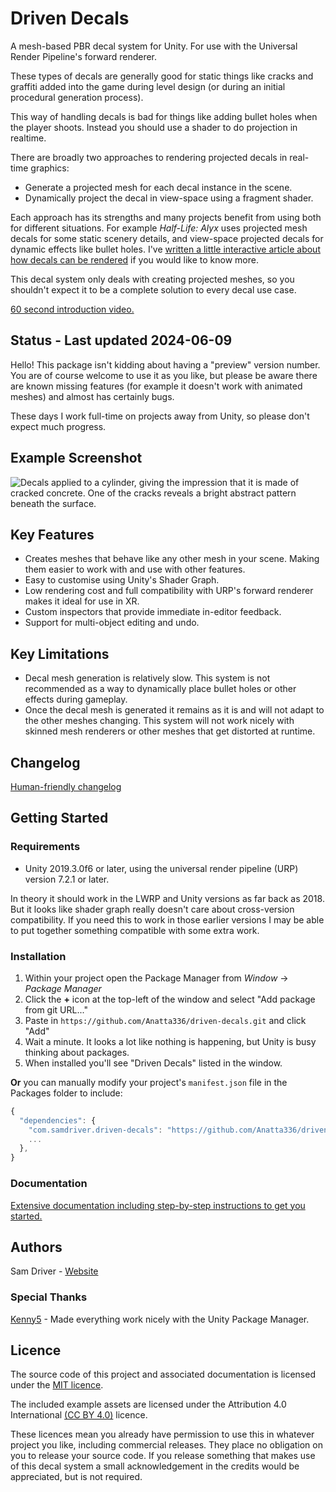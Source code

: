 # Driven Decals
A mesh-based PBR decal system for Unity. For use with the Universal Render Pipeline's forward renderer.

These types of decals are generally good for static things like cracks and graffiti added into the game during level design (or during an initial procedural generation process).

This way of handling decals is bad for things like adding bullet holes when the player shoots. Instead you should use a shader to do projection in realtime.

There are broadly two approaches to rendering projected decals in real-time graphics:
* Generate a projected mesh for each decal instance in the scene.
* Dynamically project the decal in view-space using a fragment shader.

Each approach has its strengths and many projects benefit from using both for different situations. For example *Half-Life: Alyx* uses projected mesh decals for some static scenery details, and view-space projected decals for dynamic effects like bullet holes. I've [written a little interactive article about how decals can be rendered](https://samdriver.xyz/articles/decalsIntro.htm) if you would like to know more.

This decal system only deals with creating projected meshes, so you shouldn't expect it to be a complete solution to every decal use case.

[60 second introduction video.](https://www.youtube.com/watch?v=zFEtdRrD2D4)

## Status - Last updated 2024-06-09
Hello! This package isn't kidding about having a "preview" version number. You are of course welcome to use it as you like, but please be aware there are known missing features (for example it doesn't work with animated meshes) and almost has certainly bugs.

These days I work full-time on projects away from Unity, so please don't expect much progress.

## Example Screenshot
![Decals applied to a cylinder, giving the impression that it is made of cracked concrete. One of the cracks reveals a bright abstract pattern beneath the surface.](/Documentation~/images/demonstration.png)

## Key Features
* Creates meshes that behave like any other mesh in your scene. Making them easier to work with and use with other features.
* Easy to customise using Unity's Shader Graph.
* Low rendering cost and full compatibility with URP's forward renderer makes it ideal for use in XR.
* Custom inspectors that provide immediate in-editor feedback.
* Support for multi-object editing and undo.

## Key Limitations
* Decal mesh generation is relatively slow. This system is not recommended as a way to dynamically place bullet holes or other effects during gameplay.
* Once the decal mesh is generated it remains as it is and will not adapt to the other meshes changing. This system will not work nicely with skinned mesh renderers or other meshes that get distorted at runtime.

## Changelog
[Human-friendly changelog](CHANGELOG.md)

## Getting Started
### Requirements
* Unity 2019.3.0f6 or later, using the universal render pipeline (URP) version 7.2.1 or later.

In theory it should work in the LWRP and Unity versions as far back as 2018. But it looks like shader graph really doesn't care about cross-version compatibility. If you need this to work in those earlier versions I may be able to put together something compatible with some extra work.

### Installation
1. Within your project open the Package Manager from *Window* → *Package Manager*
2. Click the **+** icon at the top-left of the window and select "Add package from git URL..."
3. Paste in `https://github.com/Anatta336/driven-decals.git` and click "Add"
4. Wait a minute. It looks a lot like nothing is happening, but Unity is busy thinking about packages.
5. When installed you'll see "Driven Decals" listed in the window.

**Or** you can manually modify your project's `manifest.json` file in the Packages folder to include:
```js
{
  "dependencies": {
    "com.samdriver.driven-decals": "https://github.com/Anatta336/driven-decals.git",
    ...
  },
}
```

### Documentation
[Extensive documentation including step-by-step instructions to get you started.](Documentation~/DrivenDecals.md)

## Authors
Sam Driver - [Website](https://samdriver.xyz/)

### Special Thanks
[Kenny5](https://github.com/Kenny5) - Made everything work nicely with the Unity Package Manager.

## Licence
The source code of this project and associated documentation is licensed under the [MIT licence](../master/LICENSE.txt).

The included example assets are licensed under the Attribution 4.0 International [(CC BY 4.0)](https://creativecommons.org/licenses/by/4.0/) licence.

These licences mean you already have permission to use this in whatever project you like, including commercial releases. They place no obligation on you to release your source code. If you release something that makes use of this decal system a small acknowledgement in the credits would be appreciated, but is not required.
